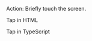 Action: Briefly touch the screen.

Tap in HTML
    <snippet id='tap-html'/>

Tap in TypeScript
    <snippet id='tap-code'/>